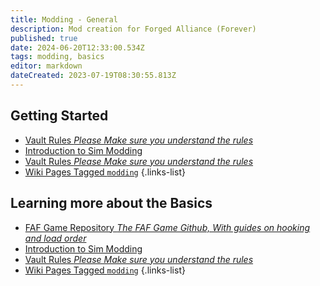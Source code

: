 ```yaml
---
title: Modding - General
description: Mod creation for Forged Alliance (Forever)
published: true
date: 2024-06-20T12:33:00.534Z
tags: modding, basics
editor: markdown
dateCreated: 2023-07-19T08:30:55.813Z
---
```


## Getting Started
* [Vault Rules *Please Make sure you understand the rules*](/Play/Learning/Beginners-Guide-to-Forged-Alliance)
* [Introduction to Sim Modding](/Development/Vault/Rules)
* [Vault Rules *Please Make sure you understand the rules*](https://github.com/The-Balthazar/SupCom-Mod-Tutorials/wiki)
* [Wiki Pages Tagged `modding`](https://wiki.faforever.com/t/modding?lang=en&sort=title)
{.links-list}

## Learning more about the Basics
* [FAF Game Repository *The FAF Game Github, With guides on hooking and load order*](https://github.com/FAForever/fa)
* [Introduction to Sim Modding](/Development/Vault/Rules)
* [Vault Rules *Please Make sure you understand the rules*](https://github.com/The-Balthazar/SupCom-Mod-Tutorials/wiki)
* [Wiki Pages Tagged `modding`](https://wiki.faforever.com/t/modding?lang=en&sort=title)
{.links-list}


